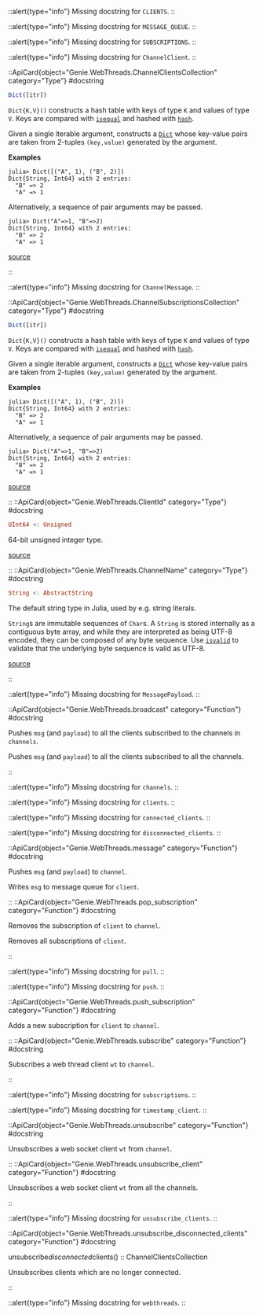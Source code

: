 


::alert{type="info"}
Missing docstring for `CLIENTS`. 
::



::alert{type="info"}
Missing docstring for `MESSAGE_QUEUE`. 
::



::alert{type="info"}
Missing docstring for `SUBSCRIPTIONS`. 
::



::alert{type="info"}
Missing docstring for `ChannelClient`. 
::


::ApiCard{object="Genie.WebThreads.ChannelClientsCollection" category="Type"}
#docstring


```julia
Dict([itr])
```

`Dict{K,V}()` constructs a hash table with keys of type `K` and values of type `V`. Keys are compared with [`isequal`]() and hashed with [`hash`]().

Given a single iterable argument, constructs a [`Dict`](cookies.md#Base.Dict) whose key-value pairs are taken from 2-tuples `(key,value)` generated by the argument.

**Examples**

```julia-repl
julia> Dict([("A", 1), ("B", 2)])
Dict{String, Int64} with 2 entries:
  "B" => 2
  "A" => 1
```

Alternatively, a sequence of pair arguments may be passed.

```julia-repl
julia> Dict("A"=>1, "B"=>2)
Dict{String, Int64} with 2 entries:
  "B" => 2
  "A" => 1
```


<a target='_blank' href='https://github.com/JuliaLang/julia/blob/bed2cd540a11544ed4be381d471bbf590f0b745e/base/dict.jl#L31-L56' class='documenter-source'>source</a><br>

::

::alert{type="info"}
Missing docstring for `ChannelMessage`. 
::


::ApiCard{object="Genie.WebThreads.ChannelSubscriptionsCollection" category="Type"}
#docstring


```julia
Dict([itr])
```

`Dict{K,V}()` constructs a hash table with keys of type `K` and values of type `V`. Keys are compared with [`isequal`]() and hashed with [`hash`]().

Given a single iterable argument, constructs a [`Dict`](cookies.md#Base.Dict) whose key-value pairs are taken from 2-tuples `(key,value)` generated by the argument.

**Examples**

```julia-repl
julia> Dict([("A", 1), ("B", 2)])
Dict{String, Int64} with 2 entries:
  "B" => 2
  "A" => 1
```

Alternatively, a sequence of pair arguments may be passed.

```julia-repl
julia> Dict("A"=>1, "B"=>2)
Dict{String, Int64} with 2 entries:
  "B" => 2
  "A" => 1
```


<a target='_blank' href='https://github.com/JuliaLang/julia/blob/bed2cd540a11544ed4be381d471bbf590f0b745e/base/dict.jl#L31-L56' class='documenter-source'>source</a><br>

::
::ApiCard{object="Genie.WebThreads.ClientId" category="Type"}
#docstring


```julia
UInt64 <: Unsigned
```

64-bit unsigned integer type.


<a target='_blank' href='https://github.com/JuliaLang/julia/blob/bed2cd540a11544ed4be381d471bbf590f0b745e/base/docs/basedocs.jl#L2021-L2025' class='documenter-source'>source</a><br>

::
::ApiCard{object="Genie.WebThreads.ChannelName" category="Type"}
#docstring


```julia
String <: AbstractString
```

The default string type in Julia, used by e.g. string literals.

`String`s are immutable sequences of `Char`s. A `String` is stored internally as a contiguous byte array, and while they are interpreted as being UTF-8 encoded, they can be composed of any byte sequence. Use [`isvalid`]() to validate that the underlying byte sequence is valid as UTF-8.


<a target='_blank' href='https://github.com/JuliaLang/julia/blob/bed2cd540a11544ed4be381d471bbf590f0b745e/base/strings/string.jl#L34-L43' class='documenter-source'>source</a><br>

::

::alert{type="info"}
Missing docstring for `MessagePayload`. 
::


::ApiCard{object="Genie.WebThreads.broadcast" category="Function"}
#docstring


Pushes `msg` (and `payload`) to all the clients subscribed to the channels in `channels`.


Pushes `msg` (and `payload`) to all the clients subscribed to all the channels.

::

::alert{type="info"}
Missing docstring for `channels`. 
::



::alert{type="info"}
Missing docstring for `clients`. 
::



::alert{type="info"}
Missing docstring for `connected_clients`. 
::



::alert{type="info"}
Missing docstring for `disconnected_clients`. 
::


::ApiCard{object="Genie.WebThreads.message" category="Function"}
#docstring


Pushes `msg` (and `payload`) to `channel`.


Writes `msg` to message queue for `client`.

::
::ApiCard{object="Genie.WebThreads.pop_subscription" category="Function"}
#docstring


Removes the subscription of `client` to `channel`.


Removes all subscriptions of `client`.

::

::alert{type="info"}
Missing docstring for `pull`. 
::



::alert{type="info"}
Missing docstring for `push`. 
::


::ApiCard{object="Genie.WebThreads.push_subscription" category="Function"}
#docstring


Adds a new subscription for `client` to `channel`.

::
::ApiCard{object="Genie.WebThreads.subscribe" category="Function"}
#docstring


Subscribes a web thread client `wt` to `channel`.

::

::alert{type="info"}
Missing docstring for `subscriptions`. 
::



::alert{type="info"}
Missing docstring for `timestamp_client`. 
::


::ApiCard{object="Genie.WebThreads.unsubscribe" category="Function"}
#docstring


Unsubscribes a web socket client `wt` from `channel`.

::
::ApiCard{object="Genie.WebThreads.unsubscribe_client" category="Function"}
#docstring


Unsubscribes a web socket client `wt` from all the channels.

::

::alert{type="info"}
Missing docstring for `unsubscribe_clients`. 
::


::ApiCard{object="Genie.WebThreads.unsubscribe_disconnected_clients" category="Function"}
#docstring


unsubscribe*disconnected*clients() :: ChannelClientsCollection

Unsubscribes clients which are no longer connected.

::

::alert{type="info"}
Missing docstring for `webthreads`. 
::


